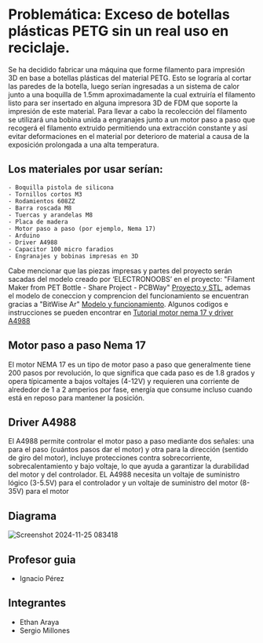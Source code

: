 # Problemática: Exceso de botellas plásticas PETG sin un real uso en reciclaje.
Se ha decidido fabricar una máquina que forme filamento para impresión 3D en base a botellas plásticas del material PETG. Esto se lograría al cortar las paredes de la
botella, luego serían ingresadas a un sistema de calor junto a una boquilla de 1.5mm aproximadamente la cual extruiría el filamento listo para ser insertado en alguna 
impresora 3D de FDM que soporte la impresión de este material.
Para llevar a cabo la recolección del filamento se utilizará una bobina unida a engranajes junto a un motor paso a paso que recogerá el filamento 
extruido permitiendo una extracción constante y así evitar deformaciones en el material por deterioro de material a causa de la exposición prolongada a una
alta temperatura.
## Los materiales por usar serían:
    - Boquilla pistola de silicona
    - Tornillos cortos M3
    - Rodamientos 608ZZ
    - Barra roscada M8
    - Tuercas y arandelas M8
    - Placa de madera
    - Motor paso a paso (por ejemplo, Nema 17)
    - Arduino
    - Driver A4988
    - Capacitor 100 micro faradios
    - Engranajes y bobinas impresas en 3D
Cabe mencionar que las piezas impresas y partes del proyecto serán sacadas del modelo creado por ‘ELECTRONOOBS’ en el proyecto:
"Filament Maker from PET Bottle - Share Project - PCBWay" [Proyecto y STL](https://www.youtube.com/watch?v=dN2qp1ihuto&t=273s&ab_channel=ELECTRONOOBSenEspa%C3%B1ol), 
ademas el modelo de coneccion y comprencion del funcionamiento se encuentran gracias a "BitWise Ar" [Modelo y funcionamiento](https://www.youtube.com/watch?v=u0SG681s8aA&t=11s&ab_channel=BitwiseAr).
Algunos codigos e instrucciones se pueden encontrar en [Tutorial motor nema 17 y driver A4988](https://www.makerguides.com/a4988-stepper-motor-driver-arduino-tutorial/)
## Motor paso a paso Nema 17
El motor NEMA 17 es un tipo de motor paso a paso que generalmente tiene 200 pasos por revolución, lo que significa que cada paso es de 1.8 grados y 
opera típicamente a bajos voltajes (4-12V) y requieren una corriente de alrededor de 1 a 2 amperios por fase, energía que consume incluso cuando
está en reposo para mantener la posición.
## Driver A4988
El A4988 permite controlar el motor paso a paso mediante dos señales: una para el paso (cuántos pasos dar el motor) y otra para la dirección (sentido de giro del motor),
incluye protecciones contra sobrecorriente, sobrecalentamiento y bajo voltaje, lo que ayuda a garantizar la durabilidad del motor y del controlador.
EL A4988 necesita un voltaje de suministro lógico (3-5.5V) para el controlador y un voltaje de suministro del motor (8-35V) para el motor

## Diagrama 
![Screenshot 2024-11-25 083418](https://github.com/user-attachments/assets/a3671aa2-0334-475b-a1b3-2c8f04ef371b)

## Profesor guia
- Ignacio Pérez

## Integrantes 
- Ethan Araya
- Sergio Millones
